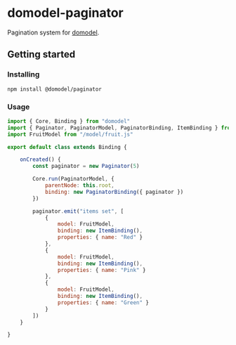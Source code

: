 # domodel-paginator

Pagination system for [domodel](https://github.com/thoughtsunificator/domodel).

## Getting started

### Installing

``npm install @domodel/paginator``

### Usage

```javascript
import { Core, Binding } from "domodel"
import { Paginator, PaginatorModel, PaginatorBinding, ItemBinding } from "@domodel/paginator"
import FruitModel from "/model/fruit.js"

export default class extends Binding {

	onCreated() {
		const paginator = new Paginator(5)

		Core.run(PaginatorModel, {
			parentNode: this.root,
			binding: new PaginatorBinding({ paginator })
		})

		paginator.emit("items set", [
			{
				model: FruitModel,
				binding: new ItemBinding(),
				properties: { name: "Red" }
			},
			{
				model: FruitModel,
				binding: new ItemBinding(),
				properties: { name: "Pink" }
			},
			{
				model: FruitModel,
				binding: new ItemBinding(),
				properties: { name: "Green" }
			}
		])
	}

}
```
